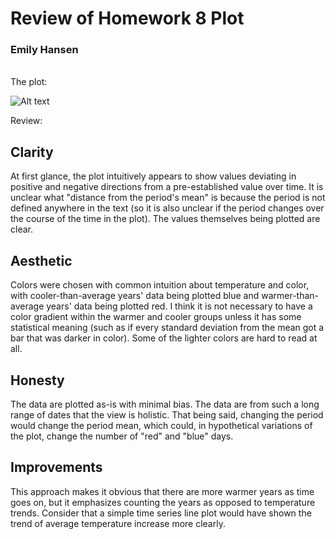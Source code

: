 # Review of Homework 8 Plot
### Emily Hansen

<br>
The plot: <p>
  
  
![Alt text](tempPlot.png)

<p>
Review:<p>
  
## Clarity
 At first glance, the plot intuitively
appears to show values deviating in positive and negative directions from a 
pre-established value over time. It is unclear what "distance from
the period's mean" is because the period is not defined anywhere in the text 
(so it is also unclear if the period changes over the course of the time in the plot).
The values themselves being plotted are clear.


## Aesthetic 

Colors were chosen with common intuition about temperature and color,
with cooler-than-average years' data being plotted blue
and warmer-than-average years' data being plotted red. I think it is not necessary
to have a color gradient within the warmer and cooler groups unless it has some
statistical meaning (such as if every standard deviation from the mean got a bar
that was darker in color). Some of the lighter colors are hard to read at all.


## Honesty

The data are plotted as-is with minimal bias. The data are from such
a long range of dates that the view is holistic. That being said, changing the period
would change the period mean, which could, in hypothetical variations of the plot,
change the number of "red" and "blue" days.

## Improvements

This approach makes it obvious that there are more warmer years as time goes on, but
it emphasizes counting the years as opposed to temperature trends. Consider
that a simple time series line plot would have shown the trend of average 
temperature increase more clearly.
